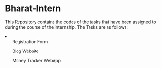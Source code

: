 # Bharat-Intern
This Repository contains the codes of the tasks that have been assigned to during the course of the internship.
The Tasks are as follows: 
<li>
  <ol>Registration Form</ol>
  <ol>Blog Website</ol>
  <ol>Money Tracker WebApp</ol>
</li>

